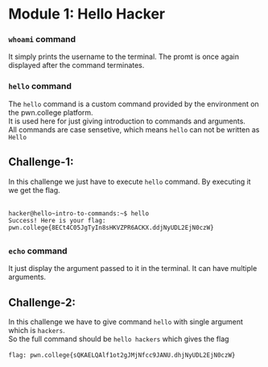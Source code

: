 # Module 1: Hello Hacker

### `whoami` command
It simply prints the username to the terminal. The promt is once again displayed after the command terminates.

### `hello` command
The `hello` command is a custom command provided by the environment on the pwn.college platform.<br>
It is used here for just giving introduction to commands and arguments.<br>
All commands are case sensetive, which means `hello` can not be written as `Hello`

## Challenge-1:
In this challenge we just have to execute `hello` command. By executing it we get the flag.<br><br>
```
hacker@hello~intro-to-commands:~$ hello
Success! Here is your flag:
pwn.college{8ECt4C05JgTyIn8sHKVZPR6ACKX.ddjNyUDL2EjN0czW}
```

## 
### `echo` command
It just display the argument passed to it in the terminal. It can have multiple arguments.<br>

## Challenge-2:
In this challenge we have to give command `hello` with single argument which is `hackers`. <br>So the full command should be `hello hackers` which gives the flag<br><br>
`flag: pwn.college{sQKAELQAlf1ot2gJMjNfcc9JANU.dhjNyUDL2EjN0czW}`
##
